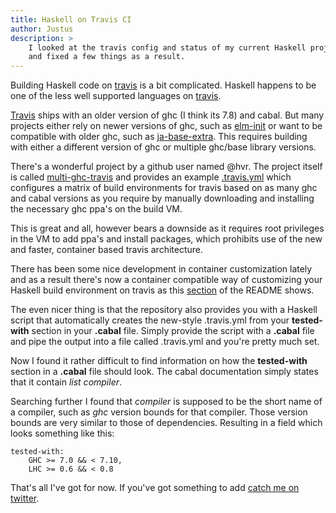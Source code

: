 ```yaml
---
title: Haskell on Travis CI
author: Justus
description: >
    I looked at the travis config and status of my current Haskell projects again
    and fixed a few things as a result.
---
```


Building Haskell code on [travis][] is a bit complicated. Haskell happens to be one of the less well supported languages on [travis][].

[Travis][travis] ships with an older version of ghc (I think its 7.8) and cabal. But many projects either rely on newer versions of ghc, such as [elm-init][] or want to be compatible with older ghc, such as [ja-base-extra][]. This requires building with either a different version of ghc or multiple ghc/base library versions.

[elm-init]: https://github.com/JustusAdam/elm-init
[ja-base-extra]: https://github.com/JustusAdam/ja-base-extra
[travis]: https://travis-ci.org

There's a wonderful project by a github user named @hvr. The project itself is called [multi-ghc-travis][] and provides an example [.travis.yml][example-travis-yml] which configures a matrix of build environments for travis based on as many ghc and cabal versions as you require by manually downloading and installing the necessary ghc ppa's on the build VM.

[multi-ghc-travis]: https://github.com/hvr/multi-ghc-travis
[example-travis-yml]: https://github.com/hvr/multi-ghc-travis/blob/master/.travis.yml

This is great and all, however bears a downside as it requires root privileges in the VM to add ppa's and install packages, which prohibits use of the new and faster, container based travis architecture.

There has been some nice development in container customization lately and as a result there's now a container compatible way of customizing your Haskell build environment on travis as this [section][container-readme-section] of the README shows.

[container-readme-section]: https://github.com/hvr/multi-ghc-travis#travisyml-for-container-based-infrastructure

The even nicer thing is that the repository also provides you with a Haskell script that automatically creates the new-style .travis.yml from your **tested-with** section in your **.cabal** file. Simply provide the script with a **.cabal** file and pipe the output into a file called .travis.yml and you're pretty much set.

Now I found it rather difficult to find information on how the **tested-with** section in a **.cabal** file should look. The cabal documentation simply states that it contain *list compiler*.

Searching further I found that *compiler* is supposed to be the short name of a compiler, such as *ghc* version bounds for that compiler. Those version bounds are very similar to those of dependencies. Resulting in a field which looks something like this:


    tested-with:
        GHC >= 7.0 && < 7.10,
        LHC >= 0.6 && < 0.8

That's all I've got for now. If you've got something to add [catch me on twitter][twitter].

[twitter]: https://twitter.com/justusadam_

